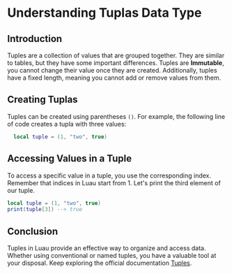 # Understanding Tuplas Data Type

## Introduction

Tuples are a collection of values that are grouped together. They are similar to tables, but they have some important differences.
Tuples are **Immutable**, you cannot change their value once they are created. Additionally, tuples have a fixed length, meaning you cannot add or remove values from them.

## Creating Tuplas

Tuples can be created using parentheses `()`. For example, the following line of code creates a tupla with three values:

```lua
  local tuple = (1, "two", true)
```

## Accessing Values in a Tuple

To access a specific value in a tuple, you use the corresponding index. Remember that indices in Luau start from 1. Let's print the third element of our tuple.

```lua
local tuple = (1, "two", true)
print(tuple[3]) --> true
```

## Conclusion

Tuples in Luau provide an effective way to organize and access data. Whether using conventional or named tuples, you have a valuable tool at your disposal. Keep exploring the official documentation [Tuples](https://create.roblox.com/docs/luau/tuples).
